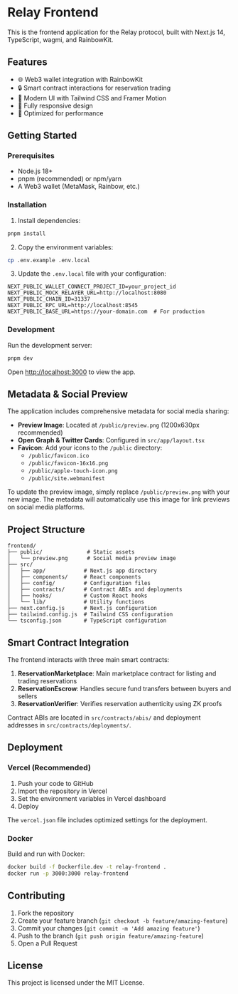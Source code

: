 # Relay Frontend

This is the frontend application for the Relay protocol, built with Next.js 14, TypeScript, wagmi, and RainbowKit.

## Features

- 🌐 Web3 wallet integration with RainbowKit
- 🔒 Smart contract interactions for reservation trading
- 🎨 Modern UI with Tailwind CSS and Framer Motion
- 📱 Fully responsive design
- 🚀 Optimized for performance

## Getting Started

### Prerequisites

- Node.js 18+ 
- pnpm (recommended) or npm/yarn
- A Web3 wallet (MetaMask, Rainbow, etc.)

### Installation

1. Install dependencies:
```bash
pnpm install
```

2. Copy the environment variables:
```bash
cp .env.example .env.local
```

3. Update the `.env.local` file with your configuration:
```
NEXT_PUBLIC_WALLET_CONNECT_PROJECT_ID=your_project_id
NEXT_PUBLIC_MOCK_RELAYER_URL=http://localhost:8080
NEXT_PUBLIC_CHAIN_ID=31337
NEXT_PUBLIC_RPC_URL=http://localhost:8545
NEXT_PUBLIC_BASE_URL=https://your-domain.com  # For production
```

### Development

Run the development server:

```bash
pnpm dev
```

Open [http://localhost:3000](http://localhost:3000) to view the app.

## Metadata & Social Preview

The application includes comprehensive metadata for social media sharing:

- **Preview Image**: Located at `/public/preview.png` (1200x630px recommended)
- **Open Graph & Twitter Cards**: Configured in `src/app/layout.tsx`
- **Favicon**: Add your icons to the `/public` directory:
  - `/public/favicon.ico`
  - `/public/favicon-16x16.png` 
  - `/public/apple-touch-icon.png`
  - `/public/site.webmanifest`

To update the preview image, simply replace `/public/preview.png` with your new image. The metadata will automatically use this image for link previews on social media platforms.

## Project Structure

```
frontend/
├── public/              # Static assets
│   └── preview.png      # Social media preview image
├── src/
│   ├── app/            # Next.js app directory
│   ├── components/     # React components
│   ├── config/         # Configuration files
│   ├── contracts/      # Contract ABIs and deployments
│   ├── hooks/          # Custom React hooks
│   └── lib/            # Utility functions
├── next.config.js      # Next.js configuration
├── tailwind.config.js  # Tailwind CSS configuration
└── tsconfig.json       # TypeScript configuration
```

## Smart Contract Integration

The frontend interacts with three main smart contracts:

1. **ReservationMarketplace**: Main marketplace contract for listing and trading reservations
2. **ReservationEscrow**: Handles secure fund transfers between buyers and sellers  
3. **ReservationVerifier**: Verifies reservation authenticity using ZK proofs

Contract ABIs are located in `src/contracts/abis/` and deployment addresses in `src/contracts/deployments/`.

## Deployment

### Vercel (Recommended)

1. Push your code to GitHub
2. Import the repository in Vercel
3. Set the environment variables in Vercel dashboard
4. Deploy

The `vercel.json` file includes optimized settings for the deployment.

### Docker

Build and run with Docker:

```bash
docker build -f Dockerfile.dev -t relay-frontend .
docker run -p 3000:3000 relay-frontend
```

## Contributing

1. Fork the repository
2. Create your feature branch (`git checkout -b feature/amazing-feature`)
3. Commit your changes (`git commit -m 'Add amazing feature'`)
4. Push to the branch (`git push origin feature/amazing-feature`)
5. Open a Pull Request

## License

This project is licensed under the MIT License. 